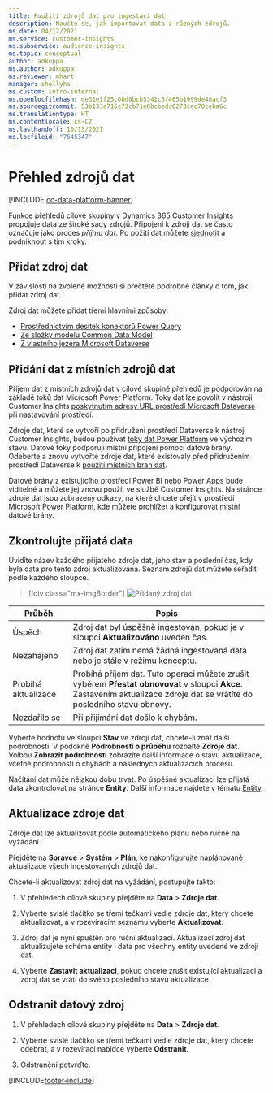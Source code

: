 ```yaml
---
title: Použití zdrojů dat pro ingestaci dat
description: Naučte se, jak importovat data z různých zdrojů.
ms.date: 04/12/2021
ms.service: customer-insights
ms.subservice: audience-insights
ms.topic: conceptual
author: adkuppa
ms.author: adkuppa
ms.reviewer: mhart
manager: shellyha
ms.custom: intro-internal
ms.openlocfilehash: de31e1f25c08d0bcb5341c5f465b1999de48acf3
ms.sourcegitcommit: 53b133a716c73cb71e8bcbedc6273cec70ceba6c
ms.translationtype: HT
ms.contentlocale: cs-CZ
ms.lasthandoff: 10/15/2021
ms.locfileid: "7645347"
---
```

# <a name="data-sources-overview"></a>Přehled zdrojů dat

[!INCLUDE [cc-data-platform-banner](../includes/cc-data-platform-banner.md)]

Funkce přehledů cílové skupiny v Dynamics 365 Customer Insights propojuje data ze široké sady zdrojů. Připojení k zdroji dat se často označuje jako proces *příjmu dat*. Po požití dat můžete [sjednotit](data-unification.md) a podniknout s tím kroky.

## <a name="add-a-data-source"></a>Přidat zdroj dat

V závislosti na zvolené možnosti si přečtěte podrobné články o tom, jak přidat zdroj dat.

Zdroj dat můžete přidat třemi hlavními způsoby:

- [Prostřednictvím desítek konektorů Power Query](connect-power-query.md)
- [Ze složky modelu Common Data Model](connect-common-data-model.md)
- [Z vlastního jezera Microsoft Dataverse](connect-dataverse-managed-lake.md)

## <a name="add-data-from-on-premises-data-sources"></a>Přidání dat z místních zdrojů dat

Příjem dat z místních zdrojů dat v cílové skupině přehledů je podporován na základě toků dat Microsoft Power Platform. Toky dat lze povolit v nástroji Customer Insights [poskytnutím adresy URL prostředí Microsoft Dataverse](create-environment.md) při nastavování prostředí.

Zdroje dat, které se vytvoří po přidružení prostředí Dataverse k nástroji Customer Insights, budou používat [toky dat Power Platform](/power-query/dataflows/overview-dataflows-across-power-platform-dynamics-365) ve výchozím stavu. Datové toky podporují místní připojení pomocí datové brány. Odeberte a znovu vytvořte zdroje dat, které existovaly před přidružením prostředí Dataverse k [použití místních bran dat](/data-integration/gateway/service-gateway-app).

Datové brány z existujícího prostředí Power BI nebo Power Apps bude viditelné a můžete jej znovu použít ve službě Customer Insights. Na stránce zdroje dat jsou zobrazeny odkazy, na které chcete přejít v prostředí Microsoft Power Platform, kde můžete prohlížet a konfigurovat místní datové brány.

## <a name="review-ingested-data"></a>Zkontrolujte přijatá data

Uvidíte název každého přijatého zdroje dat, jeho stav a poslední čas, kdy byla data pro tento zdroj aktualizována. Seznam zdrojů dat můžete seřadit podle každého sloupce.

> [!div class="mx-imgBorder"]
> ![Přidaný zdroj dat.](media/configure-data-datasource-added.png "Přidaný zdroj dat")

|Průběh  |Popis  |
|---------|---------|
|Úspěch   |Zdroj dat byl úspěšně ingestován, pokud je v sloupci **Aktualizováno** uveden čas.
|Nezahájeno   |Zdroj dat zatím nemá žádná ingestovaná data nebo je stále v režimu konceptu.         |
|Probíhá aktualizace    |Probíhá příjem dat. Tuto operaci můžete zrušit výběrem **Přestat obnovovat** v sloupci **Akce**. Zastavením aktualizace zdroje dat se vrátíte do posledního stavu obnovy.       |
|Nezdařilo se     |Při přijímání dat došlo k chybám.         |

Vyberte hodnotu ve sloupci **Stav** ve zdroji dat, chcete-li znát další podrobnosti. V podokně **Podrobnosti o průběhu** rozbalte **Zdroje dat**. Volbou **Zobrazit podrobnosti** zobrazíte další informace o stavu aktualizace, včetně podrobností o chybách a následných aktualizacích procesu.

Načítání dat může nějakou dobu trvat. Po úspěšné aktualizaci lze přijatá data zkontrolovat na stránce **Entity**. Další informace najdete v tématu [Entity](entities.md).

## <a name="refresh-a-data-source"></a>Aktualizace zdroje dat

Zdroje dat lze aktualizovat podle automatického plánu nebo ručně na vyžádání. 

Přejděte na **Správce** > **Systém** > [**Plán**](system.md#schedule-tab), ke nakonfigurujte naplánované aktualizace všech ingestovaných zdrojů dat.

Chcete-li aktualizovat zdroj dat na vyžádání, postupujte takto:

1. V přehledech cílové skupiny přejděte na **Data** > **Zdroje dat**.

2. Vyberte svislé tlačítko se třemi tečkami vedle zdroje dat, který chcete aktualizovat, a v rozevíracím seznamu vyberte **Aktualizovat**.

3. Zdroj dat je nyní spuštěn pro ruční aktualizaci. Aktualizací zdroj dat aktualizujete schéma entity i data pro všechny entity uvedené ve zdroji dat.

4. Vyberte **Zastavit aktualizaci**, pokud chcete zrušit existující aktualizaci a zdroj dat se vrátí do svého posledního stavu aktualizace.

## <a name="delete-a-data-source"></a>Odstranit datový zdroj

1. V přehledech cílové skupiny přejděte na **Data** > **Zdroje dat**.

2. Vyberte svislé tlačítko se třemi tečkami vedle zdroje dat, který chcete odebrat, a v rozevírací nabídce vyberte **Odstranit**.

3. Odstranění potvrďte.


[!INCLUDE[footer-include](../includes/footer-banner.md)]
